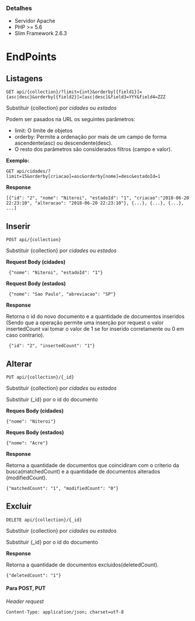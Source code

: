 ### Detalhes
* Servidor Apache
* PHP >= 5.6
* Slim Framework 2.6.3

# EndPoints

## Listagens
```
GET api/{collection}/?limit={int}&orderby[{field1}]={asc|desc}&orderby[{field2}]=[asc|desc]&field3=YYY&field4=ZZZ
```
Substituir {collection} por *cidades* ou *estados*

Podem ser pasados na URL os seguintes parâmetros:
* limit: O limite de objetos
* orderby: Permite a ordenação por mais de um campo de forma ascendente(asc) ou descendente(desc).
* O resto dos parâmetros são considerados filtros (campo e valor).

**Exemplo:**

```
GET api/cidades/?limit=15&orderby[criacao]=asc&orderby[nome]=desc&estadoId=1
```

**Response**
```
[{"id": "2", "nome": "Niteroi", "estadoId": "1", "criacao":"2018-06-20 22:23:10", "alteracao": "2018-06-20 22:23:10"}, {...}, {...}, {...}, ...]
```

## Inserir
```
POST api/{collection}
```
Substituir {collection} por *cidades* ou *estados*

**Request Body (cidades)**
```
 {"nome": "Niteroi", "estadoId": "1"}
```

**Request Body (estados)**
```
 {"nome": "Sao Paulo", "abreviacao": "SP"}
```

**Response**

Retorna o id do novo documento e a quantidade de documentos inseridos (Sendo que a operação permite uma inserção por request o valor insertedCount vai tomar o valor de 1 se for inserido corretamente ou 0 em caso contrario).
```
 {"id": "2", "insertedCount": "1"}
```

## Alterar
```
PUT api/{collection}/{_id}
```

Substituir {collection} por *cidades* ou *estados*

Substituir {_id} por o id do documento

**Reques Body (cidades)**
```
{"nome": "Niteroi"}
```

**Reques Body (estados)**
```
{"nome": "Acre"}
```

**Response**

Retorna a quantidade de documentos que coincidiram com o criterio da busca(matchedCount) e a quantidade de documentos alterados (modifiedCount).

```
{"matchedCount": "1", "modifiedCount": "0"}
```

## Excluir
```
DELETE api/{collection}/{_id}
```
Substituir {collection} por *cidades* ou *estados*

Substituir {_id} por o id do documento

**Response**

Retorna a quantidade de documentos excluidos(deletedCount).

```
{"deletedCount": "1"}
```

#### Para POST, PUT

*Header request*
```
Content-Type: application/json; charset=utf-8
```
